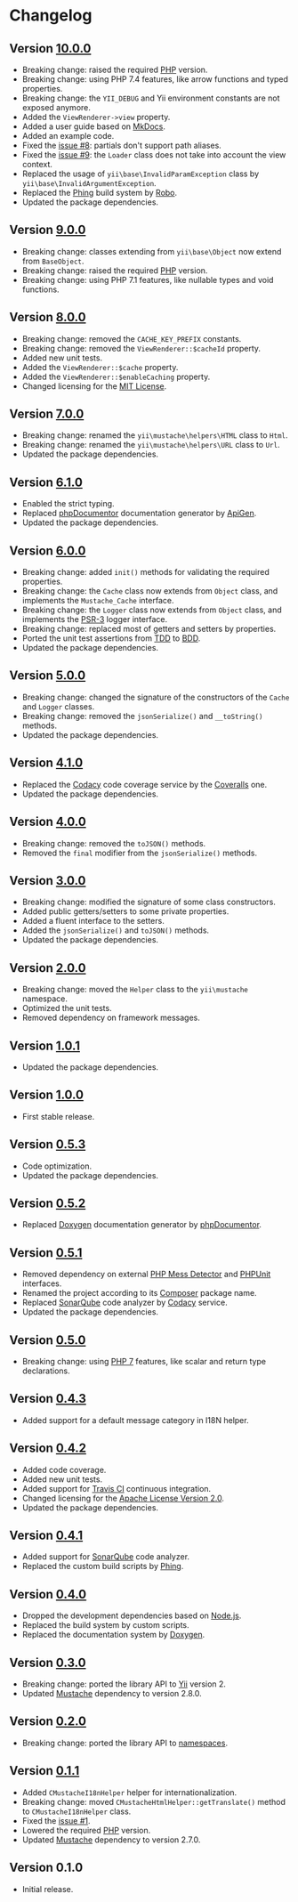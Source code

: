# Changelog

## Version [10.0.0](https://github.com/cedx/yii2-mustache/compare/v9.0.0...v10.0.0)
- Breaking change: raised the required [PHP](https://www.php.net) version.
- Breaking change: using PHP 7.4 features, like arrow functions and typed properties.
- Breaking change: the `YII_DEBUG` and Yii environment constants are not exposed anymore.
- Added the `ViewRenderer->view` property.
- Added a user guide based on [MkDocs](http://www.mkdocs.org).
- Added an example code.
- Fixed the [issue #8](https://github.com/cedx/yii2-mustache/issues/8): partials don't support path aliases.
- Fixed the [issue #9](https://github.com/cedx/yii2-mustache/issues/9): the `Loader` class does not take into account the view context.
- Replaced the usage of `yii\base\InvalidParamException` class by `yii\base\InvalidArgumentException`.
- Replaced the [Phing](https://www.phing.info) build system by [Robo](https://robo.li).
- Updated the package dependencies.

## Version [9.0.0](https://github.com/cedx/yii2-mustache/compare/v8.0.0...v9.0.0)
- Breaking change: classes extending from `yii\base\Object` now extend from `BaseObject`.
- Breaking change: raised the required [PHP](https://www.php.net) version.
- Breaking change: using PHP 7.1 features, like nullable types and void functions.

## Version [8.0.0](https://github.com/cedx/yii2-mustache/compare/v7.0.0...v8.0.0)
- Breaking change: removed the `CACHE_KEY_PREFIX` constants.
- Breaking change: removed the `ViewRenderer::$cacheId` property.
- Added new unit tests.
- Added the `ViewRenderer::$cache` property.
- Added the `ViewRenderer::$enableCaching` property.
- Changed licensing for the [MIT License](https://opensource.org/licenses/MIT).

## Version [7.0.0](https://github.com/cedx/yii2-mustache/compare/v6.1.0...v7.0.0)
- Breaking change: renamed the `yii\mustache\helpers\HTML` class to `Html`.
- Breaking change: renamed the `yii\mustache\helpers\URL` class to `Url`.
- Updated the package dependencies.

## Version [6.1.0](https://github.com/cedx/yii2-mustache/compare/v6.0.0...v6.1.0)
- Enabled the strict typing.
- Replaced [phpDocumentor](https://www.phpdoc.org) documentation generator by [ApiGen](https://github.com/ApiGen/ApiGen).
- Updated the package dependencies.

## Version [6.0.0](https://github.com/cedx/yii2-mustache/compare/v5.0.0...v6.0.0)
- Breaking change: added `init()` methods for validating the required properties.
- Breaking change: the `Cache` class now extends from `Object` class, and implements the `Mustache_Cache` interface.
- Breaking change: the `Logger` class now extends from `Object` class, and implements the [PSR-3](http://www.php-fig.org/psr/psr-3) logger interface.
- Breaking change: replaced most of getters and setters by properties.
- Ported the unit test assertions from [TDD](https://en.wikipedia.org/wiki/Test-driven_development) to [BDD](https://en.wikipedia.org/wiki/Behavior-driven_development).
- Updated the package dependencies.

## Version [5.0.0](https://github.com/cedx/yii2-mustache/compare/v4.1.0...v5.0.0)
- Breaking change: changed the signature of the constructors of the `Cache` and `Logger` classes.
- Breaking change: removed the `jsonSerialize()` and `__toString()` methods.
- Updated the package dependencies.

## Version [4.1.0](https://github.com/cedx/yii2-mustache/compare/v4.0.0...v4.1.0)
- Replaced the [Codacy](https://www.codacy.com) code coverage service by the [Coveralls](https://coveralls.io) one.
- Updated the package dependencies.

## Version [4.0.0](https://github.com/cedx/yii2-mustache/compare/v3.0.0...v4.0.0)
- Breaking change: removed the `toJSON()` methods.
- Removed the `final` modifier from the `jsonSerialize()` methods.

## Version [3.0.0](https://github.com/cedx/yii2-mustache/compare/v2.0.0...v3.0.0)
- Breaking change: modified the signature of some class constructors.
- Added public getters/setters to some private properties.
- Added a fluent interface to the setters.
- Added the `jsonSerialize()` and `toJSON()` methods.
- Updated the package dependencies.

## Version [2.0.0](https://github.com/cedx/yii2-mustache/compare/v1.0.1...v2.0.0)
- Breaking change: moved the `Helper` class to the `yii\mustache` namespace.
- Optimized the unit tests.
- Removed dependency on framework messages.

## Version [1.0.1](https://github.com/cedx/yii2-mustache/compare/v1.0.0...v1.0.1)
- Updated the package dependencies.

## Version [1.0.0](https://github.com/cedx/yii2-mustache/compare/v0.5.3...v1.0.0)
- First stable release.

## Version [0.5.3](https://github.com/cedx/yii2-mustache/compare/v0.5.2...v0.5.3)
- Code optimization.
- Updated the package dependencies.

## Version [0.5.2](https://github.com/cedx/yii2-mustache/compare/v0.5.1...v0.5.2)
- Replaced [Doxygen](http://www.doxygen.org) documentation generator by [phpDocumentor](https://www.phpdoc.org).

## Version [0.5.1](https://github.com/cedx/yii2-mustache/compare/v0.5.0...v0.5.1)
- Removed dependency on external [PHP Mess Detector](https://phpmd.org) and [PHPUnit](https://phpunit.de) interfaces.
- Renamed the project according to its [Composer](https://getcomposer.org) package name.
- Replaced [SonarQube](http://www.sonarqube.org) code analyzer by [Codacy](https://www.codacy.com) service.
- Updated the package dependencies.

## Version [0.5.0](https://github.com/cedx/yii2-mustache/compare/v0.4.3...v0.5.0)
- Breaking change: using [PHP 7](https://www.php.net/manual/en/migration70.new-features.php) features, like scalar and return type declarations.

## Version [0.4.3](https://github.com/cedx/yii2-mustache/compare/v0.4.2...v0.4.3)
- Added support for a default message category in I18N helper.

## Version [0.4.2](https://github.com/cedx/yii2-mustache/compare/v0.4.1...v0.4.2)
- Added code coverage.
- Added new unit tests.
- Added support for [Travis CI](https://travis-ci.com) continuous integration.
- Changed licensing for the [Apache License Version 2.0](http://www.apache.org/licenses/LICENSE-2.0).
- Updated the package dependencies.

## Version [0.4.1](https://github.com/cedx/yii2-mustache/compare/v0.4.0...v0.4.1)
- Added support for [SonarQube](http://www.sonarqube.org) code analyzer.
- Replaced the custom build scripts by [Phing](https://www.phing.info).

## Version [0.4.0](https://github.com/cedx/yii2-mustache/compare/v0.3.0...v0.4.0)
- Dropped the development dependencies based on [Node.js](https://nodejs.org).
- Replaced the build system by custom scripts.
- Replaced the documentation system by [Doxygen](http://www.doxygen.org).

## Version [0.3.0](https://github.com/cedx/yii2-mustache/compare/v0.2.0...v0.3.0)
- Breaking change: ported the library API to [Yii](https://www.yiiframework.com) version 2.
- Updated [Mustache](https://github.com/bobthecow/mustache.php) dependency to version 2.8.0.

## Version [0.2.0](https://github.com/cedx/yii2-mustache/compare/v0.1.1...v0.2.0)
- Breaking change: ported the library API to [namespaces](https://www.php.net/manual/en/language.namespaces.php).

## Version [0.1.1](https://github.com/cedx/yii2-mustache/compare/v0.1.0...v0.1.1)
- Added `CMustacheI18nHelper` helper for internationalization.
- Breaking change: moved `CMustacheHtmlHelper::getTranslate()` method to `CMustacheI18nHelper` class.
- Fixed the [issue #1](https://github.com/cedx/yii2-mustache/issues/1).
- Lowered the required [PHP](https://www.php.net) version.
- Updated [Mustache](https://github.com/bobthecow/mustache.php) dependency to version 2.7.0.

## Version 0.1.0
- Initial release.
